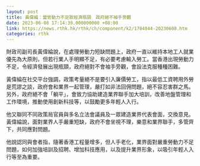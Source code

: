 ```yaml
---
layout: post
title: 黃偉綸：當勞動力不足致經濟瓶頸　政府絕不袖手旁觀
date: 2023-06-08 17:14:39.000000000 +08:00
link: https://news.rthk.hk/rthk/ch/component/k2/1704044-20230608.htm
categories: rthk
---
```


財政司副司長黃偉綸說，在處理勞動力短缺問題上，政府一直以維持本地工人就業優先為大原則，但若行業人手明顯不足，有必要考慮輸入勞工。當香港出現勞動力不足，令經濟發展出現瓶頸，政府絕對不會袖手旁觀，會設法克服種種困難。

黃偉綸在社交平台強調，政策考量絕不是要引入廉價勞工，指以最低工資聘用外勞是荒謬之談，政府會和業界一起管理，嚴打如非法回佣問題，絕不容忍害群之馬。另外，政府絕不會「躺平」，會致力協助建造業界聯手加大培訓，改善地盤管理和工作環境，推動使用創新科技等，以鼓勵更多年輕人入行。

他又聯同不同政策局官員與多名立法會議員及一眾建造業界代表會面，交換意見。黃偉綸說，面對業界人手嚴重短缺，政府不會坐視不理，樂意和業界聯手，多管齊下，共同應對問題。

他說認同與會者指，隨著香港工程量增多，但人手老化，業界面對嚴重勞動力不足問題，如何加強培訓及招聘、增加科技應用，以及提升業界形象，以吸引年輕人入行等至為重要。
